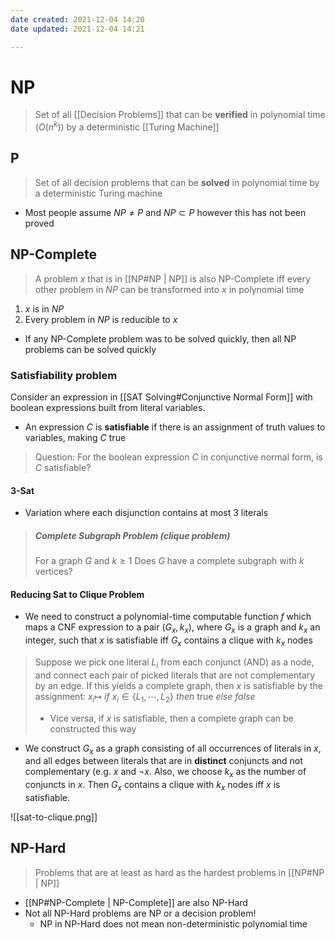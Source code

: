 ```yaml
---
date created: 2021-12-04 14:20
date updated: 2021-12-04 14:21

---
```


# NP

> Set of all [[Decision Problems]] that can be **verified** in polynomial time ($O(n^k)$) by a deterministic [[Turing Machine]]

## P

> Set of all decision problems that can be **solved** in polynomial time by a deterministic Turing machine

- Most people assume $NP \neq P$ and $NP \subset P$ however this has not been proved

## NP-Complete

> A problem $x$ that is in [[NP#NP | NP]] is also NP-Complete iff every other problem in $NP$ can be transformed into $x$ in polynomial time

1. $x$ is in $NP$
2. Every problem in $NP$ is reducible to $x$

- If any NP-Complete problem was to be solved quickly, then all NP problems can be solved quickly

### Satisfiability problem

Consider an expression in [[SAT Solving#Conjunctive Normal Form]] with boolean expressions built from literal variables.

- An expression $C$ is **satisfiable** if there is an assignment of truth values to variables, making $C$ true

> Question: For the boolean expression $C$ in conjunctive normal form, is $C$ satisfiable?

#### 3-Sat

- Variation where each disjunction contains at most 3 literals

> ##### Complete Subgraph Problem (clique problem)
>
> For a graph $G$ and $k \geq 1$
> Does $G$ have a complete subgraph with $k$ vertices?

#### Reducing Sat to Clique Problem

- We need to construct a polynomial-time computable function $f$ which maps a CNF expression to a pair $(G_x, k_x)$, where $G_x$ is a graph and $k_x$ an integer, such that $x$ is satisfiable iff $G_x$ contains a clique with $k_x$ nodes

> Suppose we pick one literal $L_i$ from each conjunct (AND) as a node, and connect each pair of picked literals that are not complementary by an edge. If this yields a complete graph, then $x$ is satisfiable by the assignment: $x_i \mapsto$ _if_ $x_i \in \lbrace L_1, \cdots , L_2 \rbrace$ _then_ true _else false_
> - Vice versa, if $x$ is satisfiable, then a complete graph can be constructed this way

- We construct $G_x$ as a graph consisting of all occurrences of literals in $x$, and all edges between literals that are in **distinct** conjuncts and not complementary (e.g. $x$ and $\neg x$. Also, we choose $k_x$ as the number of conjuncts in $x$. Then $G_x$ contains a clique with $k_x$ nodes iff $x$ is satisfiable.

![[sat-to-clique.png]]

## NP-Hard

> Problems that are at least as hard as the hardest problems in [[NP#NP | NP]]

- [[NP#NP-Complete | NP-Complete]] are also NP-Hard
- Not all NP-Hard problems are NP or a decision problem!
  - NP in NP-Hard does not mean non-deterministic polynomial time
